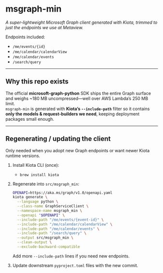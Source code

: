 # msgraph-min

*A super-lightweight Microsoft Graph client generated with Kiota, trimmed to just the endpoints we use at Metaview.*

Endpoints included:
- `/me/events/{id}`
- `/me/calendar/calendarView`
- `/me/calendar/events`
- `/search/query`

---

## Why this repo exists

The official **microsoft-graph-python** SDK ships the entire Graph surface and weighs ~180 MB uncompressed—well over AWS Lambda’s 250 MB limit.  
`msgraph-min` is generated with **Kiota’s `--include-path`** filter so it contains **only the models & request-builders we need**, keeping deployment packages small enough.

---

## Regenerating / updating the client

Only needed when you adopt new Graph endpoints or want newer Kiota runtime versions.

1. Install Kiota CLI (once):
   - `brew install kiota`

2. Regenerate into `src/msgraph_min`:

   ```bash
   OPENAPI=https://aka.ms/graph/v1.0/openapi.yaml
   kiota generate \
     --language python \
     --class-name GraphServiceClient \
     --namespace-name msgraph_min \
     --openapi "$OPENAPI" \
     --include-path "/me/events/{event-id}" \
     --include-path "/me/calendar/calendarView" \
     --include-path "/me/calendar/events" \
     --include-path "/search/query" \
     --output src/msgraph_min \
     --clean-output \
     --exclude-backward-compatible
   ```

   Add more `--include-path` lines if you need new endpoints.

3. Update downstream `pyproject.toml` files with the new commit.
